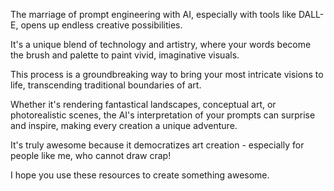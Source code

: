The marriage of prompt engineering with AI, especially with tools like DALL-E, opens up endless creative possibilities. 

It's a unique blend of technology and artistry, where your words become the brush and palette to paint vivid, imaginative visuals. 

This process is a groundbreaking way to bring your most intricate visions to life, transcending traditional boundaries of art. 

Whether it's rendering fantastical landscapes, conceptual art, or photorealistic scenes, the AI's interpretation of your prompts can surprise and inspire, making every creation a unique adventure. 

It's truly awesome because it democratizes art creation - especially for people like me, who cannot draw crap!

I hope you use these resources to create something awesome.
